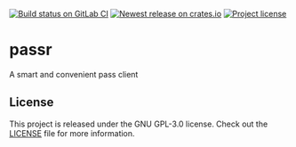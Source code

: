 [![Build status on GitLab CI][gitlab-ci-master-badge]][gitlab-ci-link]
[![Newest release on crates.io][crate-version-badge]][crate-link]
[![Project license][crate-license-badge]](LICENSE)

[crate-license-badge]: https://img.shields.io/crates/l/passr.svg
[crate-link]: https://crates.io/crates/passr
[crate-version-badge]: https://img.shields.io/crates/v/passr.svg
[gitlab-ci-link]: https://gitlab.com/timvisee/passr/pipelines
[gitlab-ci-master-badge]: https://gitlab.com/timvisee/passr/badges/master/pipeline.svg

# passr
A smart and convenient pass client

## License
This project is released under the GNU GPL-3.0 license.
Check out the [LICENSE](LICENSE) file for more information.
